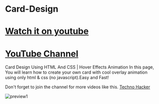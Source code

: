 # Card-Design
# [Watch it on youtube](https://youtu.be/y4WxBwMGjFE)
# [YouTube Channel](https://www.youtube.com/channel/UCM3W53Ia-aDg68xkszilx3A)


Card Design Using HTML And CSS | Hover Effects Animation In this page, You will
learn how to create your own card with cool overlay animation using only html
& css (no javascript).Easy and Fast!

Don't forget to join the channel for more videos like this. [Techno Hacker](https://www.youtube.com/channel/UCM3W53Ia-aDg68xkszilx3A)




![preview1](https://user-images.githubusercontent.com/75786979/124696490-d156fe00-df02-11eb-9aba-1ee041afdf6b.png)

